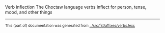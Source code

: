 Verb inflection
The Choctaw language verbs inflect for person, tense, mood, and other things




















* * *
<small>This (part of) documentation was generated from [../src/fst/affixes/verbs.lexc](http://github.com/giellalt/lang-cho/blob/main/../src/fst/affixes/verbs.lexc)</small>